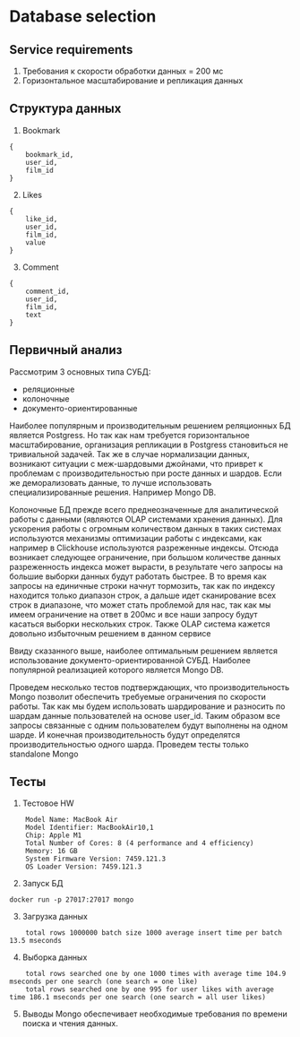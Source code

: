 # Database selection

## Service requirements
1. Требования к скорости обработки данных = 200 мс
2. Горизонтальное масштабирование и репликация данных

## Структура данных
1. Bookmark
```
{
    bookmark_id,
    user_id,
    film_id
}
```

2. Likes
```
{
    like_id,
    user_id,
    film_id,
    value
}
```

3. Comment
```
{
    comment_id,
    user_id,
    film_id,
    text
}
```
## Первичный анализ

Рассмотрим 3 основных типа СУБД:
- реляционные
- колоночные
- документо-ориентированные

Наиболее популярным и производительным решением реляционных БД является Postgress. Но так как нам требуется горизонтальное масштабирование, организация репликации в Postgress становиться не тривиальной задачей. Так же в случае нормализации данных, возникают ситуации с меж-шардовыми джойнами, что приврет к проблемам с производительностью при росте данных и шардов. Если же деморализовать данные, то лучше использовать специализированные решения. Например Mongo DB.

Колоночные БД прежде всего преднеозначенные для аналитической работы с данными (являются OLAP системами хранения данных). Для ускорения работы с огромным количеством данных в таких системах используются механизмы оптимизации работы с индексами, как например в Clickhouse используются разреженные индексы. Отсюда возникает следующее ограничение, при большом количестве данных разреженность индекса может вырасти, в результате чего запросы на большие выборки данных будут работать быстрее. В то время как запросы на единичные строки начнут тормозить, так как по индексу находится только диапазон строк, а дальше идет сканирование всех строк в диапазоне, что может стать проблемой для нас, так как мы имеем ограничение на ответ в 200мс и все наши запросу будут касаться выборки нескольких строк. Также OLAP система кажется довольно избыточным решением в данном сервисе

Ввиду сказанного выше, наиболее оптимальным решением является использование документо-ориентированной СУБД. Наиболее популярной реализацией которого является Mongo DB.

Проведем несколько тестов подтверждающих, что производительность Mongo позволит обеспечить требуемые ограничения по скорости работы. Так как мы будем использовать шардирование и разносить по шардам данные пользователей на основе user_id. Таким образом все запросы связанные с одним пользователем будут выполнены на одном шарде. И конечная производительность будут определятся производительностью одного шарда. Проведем тесты только standalone Mongo

## Тесты

1. Тестовое HW
```
    Model Name: MacBook Air
    Model Identifier: MacBookAir10,1
    Chip: Apple M1
    Total Number of Cores: 8 (4 performance and 4 efficiency)
    Memory: 16 GB
    System Firmware Version: 7459.121.3
    OS Loader Version: 7459.121.3
```
2. Запуск БД
```
docker run -p 27017:27017 mongo
```
3. Загрузка данных
```
    total rows 1000000 batch size 1000 average insert time per batch 13.5 mseconds
```

4. Выборка данных
```
    total rows searched one by one 1000 times with average time 104.9 mseconds per one search (one search = one like)
    total rows searched one by one 995 for user likes with average time 186.1 mseconds per one search (one search = all user likes)
```
5. Выводы
Mongo обеспечивает необходимые требования по времени поиска и чтения данных.
